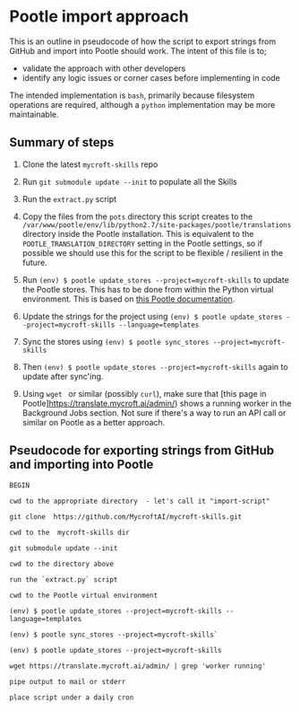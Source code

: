 # Pootle import approach

This is an outline in pseudocode of how the script to export strings from GitHub and import into Pootle should work. The intent of this file is to;

* validate the approach with other developers
* identify any logic issues or corner cases before implementing in code

The intended implementation is `bash`, primarily because filesystem operations are required, although a `python` implementation may be more maintainable.

## Summary of steps

1. Clone the latest `mycroft-skills` repo

1. Run `git submodule update --init` to populate all the Skills

1. Run the `extract.py` script

1. Copy the files from the `pots` directory this script creates to the `/var/www/pootle/env/lib/python2.7/site-packages/pootle/translations` directory inside the Pootle installation. This is equivalent to the `POOTLE_TRANSLATION_DIRECTORY` setting in the Pootle settings, so if possible we should use this for the script to be flexible / resilient in the future.

1. Run `(env) $ pootle update_stores --project=mycroft-skills` to update the Pootle stores. This has to be done from within the Python virtual environment. This is based on [this Pootle documentation](http://docs.translatehouse.org/projects/pootle/en/stable-2.8.x/server/project_setup.html).

1. Update the strings for the project using `(env) $ pootle update_stores --project=mycroft-skills --language=templates`

1. Sync the stores using `(env) $ pootle sync_stores --project=mycroft-skills`

1. Then `(env) $ pootle update_stores --project=mycroft-skills` again to update after sync'ing.

1. Using `wget ` or similar (possibly `curl`), make sure that [this page in Pootle]https://translate.mycroft.ai/admin/) shows a running worker in the Background Jobs section. Not sure if there's a way to run an API call or similar on Pootle as a better approach.


## Pseudocode for exporting strings from GitHub and importing into Pootle

```
BEGIN

cwd to the appropriate directory  - let's call it "import-script"

git clone  https://github.com/MycroftAI/mycroft-skills.git

cwd to the  mycroft-skills dir

git submodule update --init

cwd to the directory above

run the `extract.py` script

cwd to the Pootle virtual environment

(env) $ pootle update_stores --project=mycroft-skills --language=templates

(env) $ pootle sync_stores --project=mycroft-skills`

(env) $ pootle update_stores --project=mycroft-skills

wget https://translate.mycroft.ai/admin/ | grep 'worker running'

pipe output to mail or stderr

place script under a daily cron
